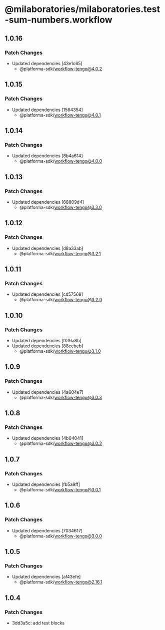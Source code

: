 # @milaboratories/milaboratories.test-sum-numbers.workflow

## 1.0.16

### Patch Changes

- Updated dependencies [43e1c65]
  - @platforma-sdk/workflow-tengo@4.0.2

## 1.0.15

### Patch Changes

- Updated dependencies [1564354]
  - @platforma-sdk/workflow-tengo@4.0.1

## 1.0.14

### Patch Changes

- Updated dependencies [8b4a614]
  - @platforma-sdk/workflow-tengo@4.0.0

## 1.0.13

### Patch Changes

- Updated dependencies [68809d4]
  - @platforma-sdk/workflow-tengo@3.3.0

## 1.0.12

### Patch Changes

- Updated dependencies [d8a33ab]
  - @platforma-sdk/workflow-tengo@3.2.1

## 1.0.11

### Patch Changes

- Updated dependencies [cd57569]
  - @platforma-sdk/workflow-tengo@3.2.0

## 1.0.10

### Patch Changes

- Updated dependencies [f0f6a8b]
- Updated dependencies [88cebeb]
  - @platforma-sdk/workflow-tengo@3.1.0

## 1.0.9

### Patch Changes

- Updated dependencies [4a604e7]
  - @platforma-sdk/workflow-tengo@3.0.3

## 1.0.8

### Patch Changes

- Updated dependencies [4b04041]
  - @platforma-sdk/workflow-tengo@3.0.2

## 1.0.7

### Patch Changes

- Updated dependencies [fb5a9ff]
  - @platforma-sdk/workflow-tengo@3.0.1

## 1.0.6

### Patch Changes

- Updated dependencies [7034617]
  - @platforma-sdk/workflow-tengo@3.0.0

## 1.0.5

### Patch Changes

- Updated dependencies [af43efe]
  - @platforma-sdk/workflow-tengo@2.16.1

## 1.0.4

### Patch Changes

- 3dd3a5c: add test blocks
